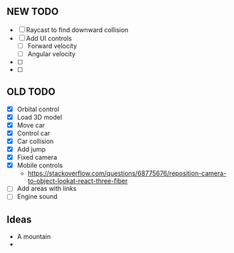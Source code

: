 

## NEW TODO

* [ ] Raycast to find downward collision 
* [ ] Add UI controls
  * [ ] Forward velocity 
  * [ ] Angular velocity 
* [ ] 
* [ ] 


## OLD TODO

* [x] Orbital control
* [x] Load 3D model
* [x] Move car
* [x] Control car
* [x] Car collision
* [x] Add jump
* [x] Fixed camera
* [x] Mobile controls
  * https://stackoverflow.com/questions/68775676/reposition-camera-to-object-lookat-react-three-fiber
* [ ] Add areas with links
* [ ] Engine sound

## Ideas
* A mountain
* 
